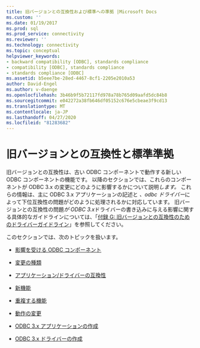 ```yaml
---
title: 旧バージョンとの互換性および標準への準拠 |Microsoft Docs
ms.custom: ''
ms.date: 01/19/2017
ms.prod: sql
ms.prod_service: connectivity
ms.reviewer: ''
ms.technology: connectivity
ms.topic: conceptual
helpviewer_keywords:
- backward compatibility [ODBC], standards compliance
- compatibility [ODBC], standards compliance
- standards compliance [ODBC]
ms.assetid: b5eee7be-28ed-4467-8cf1-2205e2010a53
author: David-Engel
ms.author: v-daenge
ms.openlocfilehash: 3b46b9f5b72117fd978a78b765d09aafd5dc84b8
ms.sourcegitcommit: e042272a38fb646df05152c676e5cbeae3f9cd13
ms.translationtype: MT
ms.contentlocale: ja-JP
ms.lasthandoff: 04/27/2020
ms.locfileid: "81283682"
---
```

# <a name="backward-compatibility-and-standards-compliance"></a>旧バージョンとの互換性と標準準拠
旧バージョンとの互換性は、古い ODBC コンポーネントで動作する新しい ODBC コンポーネントの機能です。 以降のセクションでは、これらのコンポーネントが ODBC 3.x の変更にどのように影響するかについて説明*します。* これらの情報は、主に ODBC 3.x アプリケーションの記述と *、odbc ドライバー*によって下位互換性の問題がどのように処理されるかに対応しています。 旧バージョンとの互換性の問題*が ODBC 3.x*ドライバーの書き込みに与える影響に関する具体的なガイドラインについては、「[付録 G: 旧バージョンとの互換性のためのドライバーガイドライン](../../../odbc/reference/appendixes/appendix-g-driver-guidelines-for-backward-compatibility.md)」を参照してください。  
  
 このセクションでは、次のトピックを扱います。  
  
-   [影響を受ける ODBC コンポーネント](../../../odbc/reference/develop-app/affected-odbc-components.md)  
  
-   [変更の種類](../../../odbc/reference/develop-app/types-of-changes.md)  
  
-   [アプリケーション/ドライバーの互換性](../../../odbc/reference/develop-app/application-and-driver-compatibility.md)  
  
-   [新機能](../../../odbc/reference/develop-app/new-features.md)  
  
-   [重複する機能](../../../odbc/reference/develop-app/duplicated-features.md)  
  
-   [動作の変更](../../../odbc/reference/develop-app/behavioral-changes.md)  
  
-   [ODBC 3.x アプリケーションの作成](../../../odbc/reference/develop-app/writing-odbc-3-x-applications.md)  
  
-   [ODBC 3.x ドライバーの作成](../../../odbc/reference/develop-app/writing-odbc-3-x-drivers.md)
